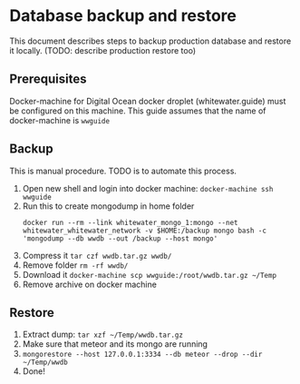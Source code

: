 # Database backup and restore

This document describes steps to backup production database and restore it locally. 
(TODO: describe production restore too)

## Prerequisites

Docker-machine for Digital Ocean docker droplet (whitewater.guide) must be configured on this machine.
This guide assumes that the name of docker-machine is `wwguide`

## Backup

This is manual procedure. TODO is to automate this process.

1. Open new shell and login into docker machine: `docker-machine ssh wwguide`
2. Run this to create mongodump in home folder 
    ```
    docker run --rm --link whitewater_mongo_1:mongo --net whitewater_whitewater_network -v $HOME:/backup mongo bash -c 'mongodump --db wwdb --out /backup --host mongo'
    ```
3. Compress it `tar czf wwdb.tar.gz wwdb/`
4. Remove folder `rm -rf wwdb/`
5. Download it `docker-machine scp wwguide:/root/wwdb.tar.gz ~/Temp`
6. Remove archive on docker machine
 
## Restore

1. Extract dump: `tar xzf ~/Temp/wwdb.tar.gz`
2. Make sure that meteor and its mongo are running
3. `mongorestore --host 127.0.0.1:3334 --db meteor --drop --dir ~/Temp/wwdb`
4. Done!